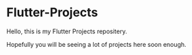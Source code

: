 # Flutter-Projects

Hello, this is my Flutter Projects repositery. 

Hopefully you will be seeing a lot of projects here soon enough. 
